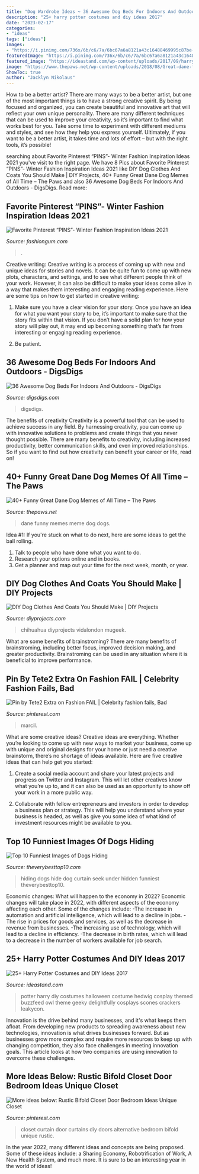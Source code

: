 ```yaml
---
title: "Dog Wardrobe Ideas ~ 36 Awesome Dog Beds For Indoors And Outdoors"
description: "25+ harry potter costumes and diy ideas 2017"
date: "2023-02-17"
categories:
- "ideas"
tags: ["ideas"]
images:
- "https://i.pinimg.com/736x/6b/c6/7a/6bc67a6a8121a43c16488469995c87be--diy-door-curtain-closet-door-curtains.jpg"
featuredImage: "https://i.pinimg.com/736x/6b/c6/7a/6bc67a6a8121a43c16488469995c87be--diy-door-curtain-closet-door-curtains.jpg"
featured_image: "https://ideastand.com/wp-content/uploads/2017/09/harry-potter-costumes/15-harry-potter-halloween-costume-diy.jpg"
image: "https://www.thepaws.net/wp-content/uploads/2018/08/Great-dane-funny-dogs-meme-4.jpg"
ShowToc: true
author: "Jacklyn Nikolaus"
---
```



How to be a better artist?
There are many ways to be a better artist, but one of the most important things is to have a strong creative spirit. By being focused and organized, you can create beautiful and innovative art that will reflect your own unique personality. There are many different techniques that can be used to improve your creativity, so it’s important to find what works best for you. Take some time to experiment with different mediums and styles, and see how they help you express yourself. Ultimately, if you want to be a better artist, it takes time and lots of effort – but with the right tools, it’s possible!

	

		
searching about Favorite Pinterest “PINS”- Winter Fashion Inspiration Ideas 2021 you've visit to the right page. We have 8 Pics about Favorite Pinterest “PINS”- Winter Fashion Inspiration Ideas 2021 like DIY Dog Clothes And Coats You Should Make | DIY Projects, 40+ Funny Great Dane Dog Memes of All Time – The Paws and also 36 Awesome Dog Beds For Indoors And Outdoors - DigsDigs. Read more:
		
    
## Favorite Pinterest “PINS”- Winter Fashion Inspiration Ideas 2021

<img loading=lazy src="http://fashiongum.com/wp-content/uploads/2015/03/Favorite-Pinterest-“PINS”-Winter-Fashion-Inspiration-Ideas-8.jpg" onerror="this.onerror=null;this.src='https://tse1.mm.bing.net/th?id=OIP.cv4XnkBhUxYfnVFBIXzTbQHaLM&amp;pid=15.1';" alt="Favorite Pinterest “PINS”- Winter Fashion Inspiration Ideas 2021">

_Source: fashiongum.com_

>. 

	

Creative writing:
Creative writing is a process of coming up with new and unique ideas for stories and novels. It can be quite fun to come up with new plots, characters, and settings, and to see what different people think of your work. However, it can also be difficult to make your ideas come alive in a way that makes them interesting and engaging reading experience. Here are some tips on how to get started in creative writing: 
1. Make sure you have a clear vision for your story. Once you have an idea for what you want your story to be, it’s important to make sure that the story fits within that vision. If you don’t have a solid plan for how your story will play out, it may end up becoming something that’s far from interesting or engaging reading experience. 

2. Be patient.

    
## 36 Awesome Dog Beds For Indoors And Outdoors - DigsDigs

<img loading=lazy src="https://www.digsdigs.com/photos/awesome-dog-beds-for-indoors-and-outdoors-7-554x738.jpg" onerror="this.onerror=null;this.src='https://tse4.mm.bing.net/th?id=OIP.MKqStbZE6wzcNdmqlGHrEgHaJ3&amp;pid=15.1';" alt="36 Awesome Dog Beds For Indoors And Outdoors - DigsDigs">

_Source: digsdigs.com_

>digsdigs. 

	

The benefits of creativity
Creativity is a powerful tool that can be used to achieve success in any field. By harnessing creativity, you can come up with innovative solutions to problems and create things that you never thought possible. There are many benefits to creativity, including increased productivity, better communication skills, and even improved relationships. So if you want to find out how creativity can benefit your career or life, read on!

    
## 40+ Funny Great Dane Dog Memes Of All Time – The Paws

<img loading=lazy src="https://www.thepaws.net/wp-content/uploads/2018/08/Great-dane-funny-dogs-meme-4.jpg" onerror="this.onerror=null;this.src='https://tse1.mm.bing.net/th?id=OIP.qPwz3zjC9SDicUhFyVjO6wHaEd&amp;pid=15.1';" alt="40+ Funny Great Dane Dog Memes of All Time – The Paws">

_Source: thepaws.net_

>dane funny memes meme dog dogs. 

	

Idea #1:
If you're stuck on what to do next, here are some ideas to get the ball rolling.
1. Talk to people who have done what you want to do.
2. Research your options online and in books.
3. Get a planner and map out your time for the next week, month, or year.

    
## DIY Dog Clothes And Coats You Should Make | DIY Projects

<img loading=lazy src="https://diyprojects.com/wp-content/uploads/2018/08/cute-chihuahua-wearing-pants-shirt-DIY-Dog-Clothes-ss-Feature-1200x672.jpg" onerror="this.onerror=null;this.src='https://tse4.mm.bing.net/th?id=OIP.E1XkHAjeQzW6r95boQq-4QHaEJ&amp;pid=15.1';" alt="DIY Dog Clothes And Coats You Should Make | DIY Projects">

_Source: diyprojects.com_

>chihuahua diyprojects vidalondon mugeek. 

	

What are some benefits of brainstroming?
There are many benefits of brainstroming, including better focus, improved decision making, and greater productivity. Brainstroming can be used in any situation where it is beneficial to improve performance.

    
## Pin By Tete2 Extra On Fashion FAIL | Celebrity Fashion Fails, Bad

<img loading=lazy src="https://i.pinimg.com/originals/1f/c9/51/1fc951eac99608e29b4dc92e4dafa951.jpg" onerror="this.onerror=null;this.src='https://tse3.mm.bing.net/th?id=OIP.vgnl7ikq0N3DYmNNxY--MQHaLM&amp;pid=15.1';" alt="Pin by Tete2 Extra on Fashion FAIL | Celebrity fashion fails, Bad">

_Source: pinterest.com_

>marcil. 

	

What are some creative ideas?
Creative ideas are everything. Whether you’re looking to come up with new ways to market your business, come up with unique and original designs for your home or just need a creative brainstorm, there’s no shortage of ideas available. Here are five creative ideas that can help get you started:
1. Create a social media account and share your latest projects and progress on Twitter and Instagram. This will let other creatives know what you’re up to, and it can also be used as an opportunity to show off your work in a more public way.

2. Collaborate with fellow entrepreneurs and investors in order to develop a business plan or strategy. This will help you understand where your business is headed, as well as give you some idea of what kind of investment resources might be available to you.


    
## Top 10 Funniest Images Of Dogs Hiding

<img loading=lazy src="https://theverybesttop10.com/wp-content/uploads/2014/08/Top-10-Funniest-Images-of-Dogs-Hiding-2.jpg" onerror="this.onerror=null;this.src='https://tse4.mm.bing.net/th?id=OIP.5BsBpUD7jEpypnYTQvUtdgHaGC&amp;pid=15.1';" alt="Top 10 Funniest Images of Dogs Hiding">

_Source: theverybesttop10.com_

>hiding dogs hide dog curtain seek under hidden funniest theverybesttop10. 

	

Economic changes: What will happen to the economy in 2022?
Economic changes will take place in 2022, with different aspects of the economy affecting each other. Some of the changes include: 
-The increase in automation and artificial intelligence, which will lead to a decline in jobs. 
-The rise in prices for goods and services, as well as the decrease in revenue from businesses. 
-The increasing use of technology, which will lead to a decline in efficiency. 
-The decrease in birth rates, which will lead to a decrease in the number of workers available for job search.

    
## 25+ Harry Potter Costumes And DIY Ideas 2017

<img loading=lazy src="https://ideastand.com/wp-content/uploads/2017/09/harry-potter-costumes/15-harry-potter-halloween-costume-diy.jpg" onerror="this.onerror=null;this.src='https://tse1.mm.bing.net/th?id=OIP.vopq41_tR9fpAEaDqAktSQHaJ_&amp;pid=15.1';" alt="25+ Harry Potter Costumes and DIY Ideas 2017">

_Source: ideastand.com_

>potter harry diy costumes halloween costume hedwig cosplay themed buzzfeed owl theme geeky delightfully cosplays scones crackers leakycon. 

	

Innovation is the drive behind many businesses, and it's what keeps them afloat. From developing new products to spreading awareness about new technologies, innovation is what drives businesses forward. But as businesses grow more complex and require more resources to keep up with changing competition, they also face challenges in meeting innovation goals. This article looks at how two companies are using innovation to overcome these challenges.

    
## More Ideas Below: Rustic Bifold Closet Door Bedroom Ideas Unique Closet

<img loading=lazy src="https://i.pinimg.com/736x/6b/c6/7a/6bc67a6a8121a43c16488469995c87be--diy-door-curtain-closet-door-curtains.jpg" onerror="this.onerror=null;this.src='https://tse3.mm.bing.net/th?id=OIP.QYE3-ydJTKTDutKMZgXdNQHaLw&amp;pid=15.1';" alt="More ideas below: Rustic Bifold Closet Door Bedroom Ideas Unique Closet">

_Source: pinterest.com_

>closet curtain door curtains diy doors alternative bedroom bifold unique rustic. 

	

In the year 2022, many different ideas and concepts are being proposed. Some of these ideas include: a Sharing Economy, Robotrification of Work, A New Health System, and much more. It is sure to be an interesting year in the world of ideas!

